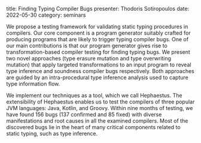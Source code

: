 title: Finding Typing Compiler Bugs
presenter: Thodoris Sotiropoulos
date: 2022-05-30
category: seminars

We propose a testing framework for validating static typing procedures in compilers. Our core component is a program generator suitably crafted for producing programs that are likely to trigger typing compiler bugs. One of our main contributions is that our program generator gives rise to transformation-based compiler testing for finding typing bugs. We present two novel approaches (type erasure mutation and type overwriting mutation) that apply targeted transformations to an input program
to reveal type inference and soundness compiler bugs respectively. Both approaches are guided by an intra-procedural type inference analysis used to capture type information flow.

We implement our techniques as a tool, which we call Hephaestus. The extensibility of Hephaestus enables us to test the compilers of three popular JVM languages: Java, Kotlin, and Groovy. Within nine months of testing, we have found 156 bugs (137 confirmed and 85 fixed) with diverse manifestations and root causes in all the examined compilers. Most of the discovered bugs lie in the heart of many critical components related to static typing, such as type inference.
